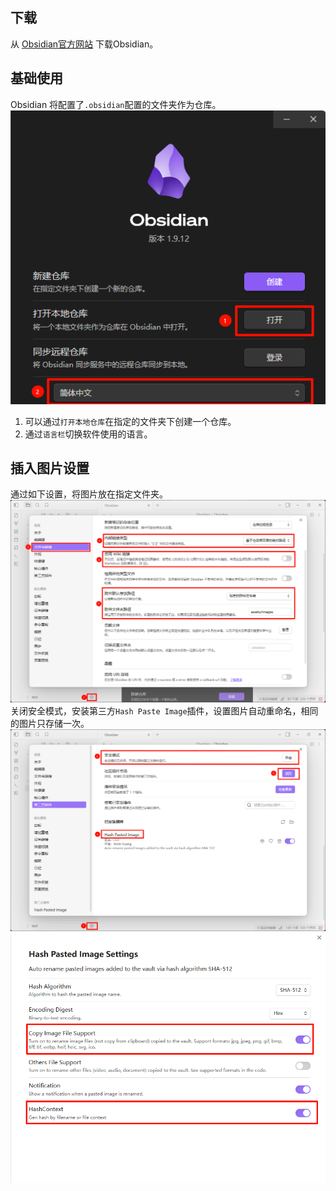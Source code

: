## 下载
从 [Obsidian官方网站](https://obsidian.md/) 下载Obsidian。
## 基础使用
Obsidian 将配置了`.obsidian`配置的文件夹作为仓库。![](assets/images/d3b3e58f72afd0400df7543a0b9618a10a17ee21611fccd7ea082dfb2f35013914d5fef6bd4ff151fb9abd9c69e97e122c5b447a9ea0ef7e3e1dcaa244406e26.png)
1. 可以通过`打开本地仓库`在指定的文件夹下创建一个仓库。
2. 通过`语言栏`切换软件使用的语言。
## 插入图片设置
通过如下设置，将图片放在指定文件夹。
![](assets/images/c160dbbaaf258d1ee01c59213715f3d1c5e9954cb3ae728e84658b473e34fc825276946a98117a85fbcc58a70d2e470234720c36f9964c0c8375abfeaab61b18.png)
关闭安全模式，安装第三方`Hash Paste Image`插件，设置图片自动重命名，相同的图片只存储一次。
![](assets/images/657661553fb8734ece543afb07d307f7bb703ba11a355e5c396990cc459ad532645eb6709903ad769cbc1a5995973f2f76152c043a55d2d402f3e6acc76a8b1c.png)
![](assets/images/4bcf4d433c26193e5aa07c5cfb1124a3bd0f38fcf6e79e3c701a5fa593eb02abf1095e370e44372288721e89dbc72d0cdc5b3f14f24fbc909c1401c70865a0d7.png)